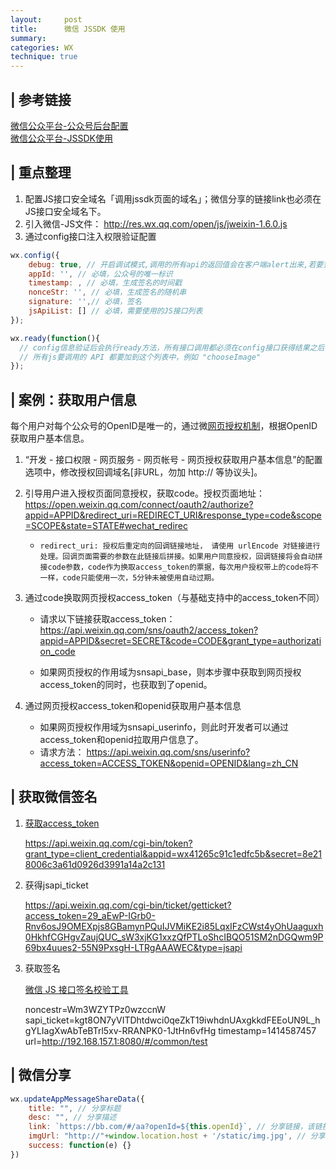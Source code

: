 ```yaml
---
layout:     post
title:      微信 JSSDK 使用
summary:  
categories: WX
technique: true
---
```



## | 参考链接

[微信公众平台-公众号后台配置](https://mp.weixin.qq.com/)   
[微信公众平台-JSSDK使用](https://developers.weixin.qq.com/doc/offiaccount/OA_Web_Apps/JS-SDK.html#1)


## | 重点整理
1. 配置JS接口安全域名「调用jssdk页面的域名」；微信分享的链接link也必须在JS接口安全域名下。
2. 引入微信-JS文件： http://res.wx.qq.com/open/js/jweixin-1.6.0.js
3. 通过config接口注入权限验证配置

```javascript
wx.config({
    debug: true, // 开启调试模式,调用的所有api的返回值会在客户端alert出来,若要查看传入的参数，可以在pc端打开，参数信息会通过log打出，仅在pc端时才会打印。
    appId: '', // 必填，公众号的唯一标识
    timestamp: , // 必填，生成签名的时间戳
    nonceStr: '', // 必填，生成签名的随机串
    signature: '',// 必填，签名
    jsApiList: [] // 必填，需要使用的JS接口列表
});

wx.ready(function(){
  // config信息验证后会执行ready方法，所有接口调用都必须在config接口获得结果之后，config是一个客户端的异步操作，所以如果需要在页面加载时就调用相关接口，则须把相关接口放在ready函数中调用来确保正确执行。对于用户触发时才调用的接口，则可以直接调用，不需要放在ready函数中。
  // 所有js要调用的 API 都要加到这个列表中，例如 "chooseImage"
});
```

## | 案例：获取用户信息

每个用户对每个公众号的OpenID是唯一的，通过微[网页授权机制](https://developers.weixin.qq.com/doc/offiaccount/OA_Web_Apps/Wechat_webpage_authorization.html)，根据OpenID获取用户基本信息。

1. “开发 - 接口权限 - 网页服务 - 网页帐号 - 网页授权获取用户基本信息”的配置选项中，修改授权回调域名[非URL，勿加 http:// 等协议头]。

2. 引导用户进入授权页面同意授权，获取code。授权页面地址： https://open.weixin.qq.com/connect/oauth2/authorize?appid=APPID&redirect_uri=REDIRECT_URI&response_type=code&scope=SCOPE&state=STATE#wechat_redirec

    - `redirect_uri: 授权后重定向的回调链接地址， 请使用 urlEncode 对链接进行处理。回调页面需要的参数在此链接后拼接。如果用户同意授权，回调链接将会自动拼接code参数，code作为换取access_token的票据，每次用户授权带上的code将不一样，code只能使用一次，5分钟未被使用自动过期。`

3. 通过code换取网页授权access_token（与基础支持中的access_token不同）

    - 请求以下链接获取access_token： https://api.weixin.qq.com/sns/oauth2/access_token?appid=APPID&secret=SECRET&code=CODE&grant_type=authorization_code

    - 如果网页授权的作用域为snsapi_base，则本步骤中获取到网页授权access_token的同时，也获取到了openid。
 
4. 通过网页授权access_token和openid获取用户基本信息

    - 如果网页授权作用域为snsapi_userinfo，则此时开发者可以通过access_token和openid拉取用户信息了。
    - 请求方法： https://api.weixin.qq.com/sns/userinfo?access_token=ACCESS_TOKEN&openid=OPENID&lang=zh_CN

## | 获取微信签名 


1. [获取access_token](https://developers.weixin.qq.com/doc/offiaccount/Basic_Information/Get_access_token.html)

    https://api.weixin.qq.com/cgi-bin/token?grant_type=client_credential&appid=wx41265c91c1edfc5b&secret=8e218006c3a61d0926d3991a14a2c131

2. 获得jsapi_ticket

    https://api.weixin.qq.com/cgi-bin/ticket/getticket?access_token=29_aEwP-IGrb0-Rnv6osJ9OMEXpjs8GBamynPQuIJVMiKE2i85LqxIFzCWst4yOhUaaguxh0HkhfCGHgvZaujQUC_sW3xjKG1xxzQfPTLoShcIBQO51SM2nDGQwm9P69bx4uues2-55N9PxsgH-LTRgAAAWEC&type=jsapi

3. 获取签名

    [微信 JS 接口签名校验工具](https://mp.weixin.qq.com/debug/cgi-bin/sandbox?t=jsapisign)

    noncestr=Wm3WZYTPz0wzccnW
    sapi_ticket=kgt8ON7yVITDhtdwci0qeZkT19iwhdnUAxgkkdFEEoUN9L_hgYLIagXwAbTeBTrl5xv-RRANPK0-1JtHn6vfHg
    timestamp=1414587457
    url=http://192.168.157.1:8080/#/common/test  


## | 微信分享

```javascript
wx.updateAppMessageShareData({
    title: "", // 分享标题
    desc: "", // 分享描述
    link: `https://bb.com/#/aa?openId=${this.openId}`, // 分享链接，该链接域名或路径必须与当前页面对应的公众号JS安全域名一致
    imgUrl: "http://"+window.location.host + '/static/img.jpg', // 分享图标[带域名本地图片或网络图片]
    success: function(e) {}
})
```
